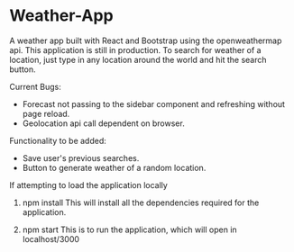 # Weather-App
A weather app built with React and Bootstrap using the openweathermap api.
This application is still in production.
To search for weather of a location, just type in any location around the world and hit the search button.

Current Bugs:
- Forecast not passing to the sidebar component and refreshing without page reload.
- Geolocation api call dependent on browser.

Functionality to be added:
- Save user's previous searches.
- Button to generate weather of a random location.

If attempting to load the application locally

1. npm install
  This will install all the dependencies required for the application.
  
2. npm start
  This is to run the application, which will open in localhost/3000
